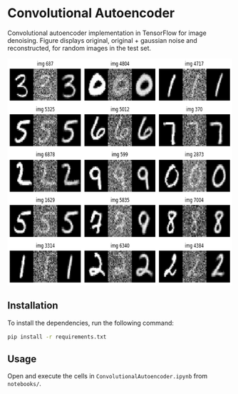 # Convolutional Autoencoder
Convolutional autoencoder implementation in TensorFlow for image denoising. Figure displays original, original + gaussian noise and reconstructed, for random images in the test set.

<p align="center">
  <img width="680" height="510" src="images/convolutional_autoencoder.png">
</p>



## Installation

To install the dependencies, run the following command:

```bash
pip install -r requirements.txt
```



## Usage

Open and execute the cells in `ConvolutionalAutoencoder.ipynb` from `notebooks/`. 

